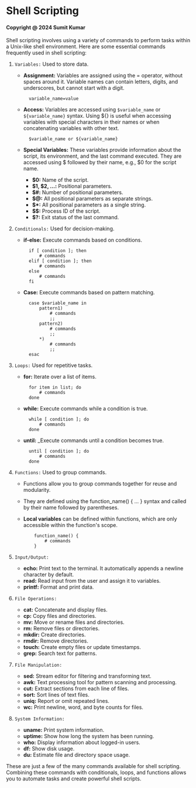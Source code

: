 # Shell Scripting

#### Copyright @ 2024 Sumit Kumar

Shell scripting involves using a variety of commands to perform tasks within a Unix-like shell environment. Here are some essential commands frequently used in shell scripting:

1. ```Variables:``` Used to store data.

    * __Assignment:__ Variables are assigned using the = operator, without spaces around it. Variable names can contain letters, digits, and underscores, but cannot start with a digit.

            variable_name=value

    * __Access:__ Variables are accessed using `$variable_name` or `${variable_name}` syntax. Using ${} is useful when accessing variables with special characters in their names or when concatenating variables with other text.

            $variable_name or ${variable_name}

    * __Special Variables:__ These variables provide information about the script, its environment, and the last command executed. They are accessed using $ followed by their name, e.g., $0 for the script name.
    
        * __$0:__ Name of the script.
        * __$1, $2, ...:__ Positional parameters.
        * __$#:__ Number of positional parameters.
        * __$@:__ All positional parameters as separate strings.
        * __$*:__ All positional parameters as a single string.
        * __$$:__ Process ID of the script.
        * __$?:__ Exit status of the last command.


2. ```Conditionals:``` Used for decision-making.

    * __if-else:__ Execute commands based on conditions.

            if [ condition ]; then
                # commands
            elif [ condition ]; then
                # commands
            else
                # commands
            fi

    * __Case:__ Execute commands based on pattern matching.

            case $variable_name in
                pattern1)
                    # commands
                    ;;
                pattern2)
                    # commands
                    ;;
                *)
                    # commands
                    ;;
            esac


3. ```Loops:``` Used for repetitive tasks.

    * __for:__ Iterate over a list of items.

            for item in list; do
                # commands
            done

    * __while:__ Execute commands while a condition is true.

            while [ condition ]; do
                # commands
            done

    * __until:__ _Execute commands until a condition becomes true.

            until [ condition ]; do
                # commands
            done

4. ```Functions:``` Used to group commands.

    * Functions allow you to group commands together for reuse and modularity.
    * They are defined using the function_name() { ... } syntax and called by their name followed by parentheses.

    * __Local variables__ can be defined within functions, which are only accessible within the function's scope.

        ```
            function_name() {
                # commands
            }
        ```

5. ```Input/Output:```

    * __echo:__ Print text to the terminal. It automatically appends a newline character by default.
    * __read:__ Read input from the user and assign it to variables.
    * __printf:__ Format and print data.


6. ```File Operations:```

    * __cat:__ Concatenate and display files.
    * __cp:__ Copy files and directories.
    * __mv:__ Move or rename files and directories.
    * __rm:__ Remove files or directories.
    * __mkdir:__ Create directories.
    * __rmdir:__ Remove directories.
    * __touch:__ Create empty files or update timestamps.
    * __grep:__ Search text for patterns.


7. ```File Manipulation:```

    * __sed:__ Stream editor for filtering and transforming text.
    * __awk:__ Text processing tool for pattern scanning and processing.
    * __cut:__ Extract sections from each line of files.
    * __sort:__ Sort lines of text files.
    * __uniq:__ Report or omit repeated lines.
    * __wc:__ Print newline, word, and byte counts for files.

8. ```System Information:```

    * __uname:__ Print system information.
    * __uptime:__ Show how long the system has been running.
    * __who:__ Display information about logged-in users.
    * __df:__ Show disk usage.
    * __du:__ Estimate file and directory space usage.

These are just a few of the many commands available for shell scripting. Combining these commands with conditionals, loops, and functions allows you to automate tasks and create powerful shell scripts.
